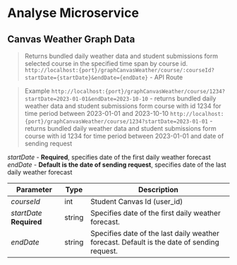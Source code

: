 # Analyse Microservice
## Canvas Weather Graph Data
> Returns bundled daily weather data and student submissions form selected course in the specified time span by course id.
`http://localhost:{port}/graphCanvasWeather/course/:courseId?startDate={startDate}&endDate={endDate}` - API Route

>Example
`http://localhost:{port}/graphCanvasWeather/course/1234?startDate=2023-01-01&endDate=2023-10-10` - returns bundled daily weather data and student submissions form course with id 1234 for time period between 2023-01-01 and 2023-10-10
`http://localhost:{port}/graphCanvasWeather/course/1234?startDate=2023-01-01` - returns bundled daily weather data and student submissions form course with id 1234 for time period between 2023-01-01 and date of sending request

*startDate* - **Required**, specifies date of the first daily weather forecast
*endDate* - **Default is the date of sending request**, specifies date of the last daily weather forecast

| Parameter | Type | Description |
| ------------ | ------------ | ------------ |
| *courseId*  | int | Student Canvas Id (user_id) |
| *startDate* **Required** | string | Specifies date of the first daily weather forecast. |
| *endDate* | string | Specifies date of the last daily weather forecast. Default is the date of sending request. |